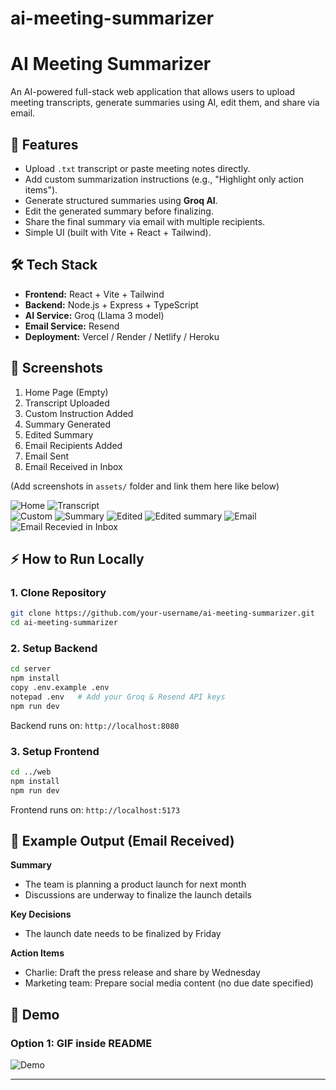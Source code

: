 # ai-meeting-summarizer

# AI Meeting Summarizer

An AI-powered full-stack web application that allows users to upload meeting transcripts, generate summaries using AI, edit them, and share via email.

## 🚀 Features

- Upload `.txt` transcript or paste meeting notes directly.
- Add custom summarization instructions (e.g., "Highlight only action items").
- Generate structured summaries using **Groq AI**.
- Edit the generated summary before finalizing.
- Share the final summary via email with multiple recipients.
- Simple UI (built with Vite + React + Tailwind).

## 🛠️ Tech Stack

- **Frontend:** React + Vite + Tailwind  
- **Backend:** Node.js + Express + TypeScript  
- **AI Service:** Groq (Llama 3 model)  
- **Email Service:** Resend  
- **Deployment:** Vercel / Render / Netlify / Heroku  

## 📸 Screenshots

1. Home Page (Empty)  
2. Transcript Uploaded  
3. Custom Instruction Added  
4. Summary Generated  
5. Edited Summary  
6. Email Recipients Added  
7. Email Sent  
8. Email Received in Inbox  

(Add screenshots in `assets/` folder and link them here like below)

![Home](https://github.com/Deepak1804322/ai-meeting-summarizer/blob/main/screenshots/Screenshot%208.png) 
![Transcript](https://github.com/Deepak1804322/ai-meeting-summarizer/blob/main/screenshots/Screenshort%207.png)  
![Custom](https://github.com/Deepak1804322/ai-meeting-summarizer/blob/main/screenshots/Screenshot%206.png)
![Summary](https://github.com/Deepak1804322/ai-meeting-summarizer/blob/main/screenshots/Screenshot%205.png)
![Edited](https://github.com/Deepak1804322/ai-meeting-summarizer/blob/main/screenshots/Screenshot%204.png)
![Edited summary](https://github.com/Deepak1804322/ai-meeting-summarizer/blob/main/screenshots/Screenshot%203.png)
![Email](https://github.com/Deepak1804322/ai-meeting-summarizer/blob/main/screenshots/Screenshot%202.png)
![Email Recevied in Inbox](https://github.com/Deepak1804322/ai-meeting-summarizer/blob/main/screenshots/Screenshot%201.png)

## ⚡ How to Run Locally

### 1. Clone Repository
```bash
git clone https://github.com/your-username/ai-meeting-summarizer.git
cd ai-meeting-summarizer
```

### 2. Setup Backend
```bash
cd server
npm install
copy .env.example .env
notepad .env   # Add your Groq & Resend API keys
npm run dev
```
Backend runs on: `http://localhost:8080`

### 3. Setup Frontend
```bash
cd ../web
npm install
npm run dev
```
Frontend runs on: `http://localhost:5173`

## 📧 Example Output (Email Received)

**Summary**
- The team is planning a product launch for next month  
- Discussions are underway to finalize the launch details  

**Key Decisions**
- The launch date needs to be finalized by Friday  

**Action Items**
- Charlie: Draft the press release and share by Wednesday  
- Marketing team: Prepare social media content (no due date specified)  

## 🎥 Demo

### Option 1: GIF inside README
![Demo](https://github.com/Deepak1804322/ai-meeting-summarizer/blob/main/demo/video)


---
